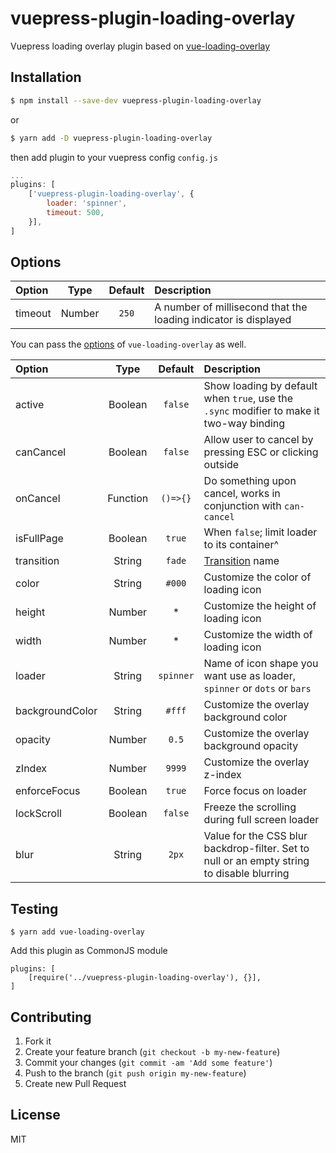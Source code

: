 # vuepress-plugin-loading-overlay

Vuepress loading overlay plugin based on [vue-loading-overlay](https://github.com/ankurk91/vue-loading-overlay)

## Installation

```bash
$ npm install --save-dev vuepress-plugin-loading-overlay
```

or

```bash
$ yarn add -D vuepress-plugin-loading-overlay
```

then add plugin to your vuepress config `config.js`

```js
...
plugins: [
    ['vuepress-plugin-loading-overlay', {
        loader: 'spinner',
        timeout: 500,
    }],
]
```

## Options

| Option  |  Type  | Default | Description                                                     |
| :------ | :----: | :-----: | :-------------------------------------------------------------- |
| timeout | Number |  `250`  | A number of millisecond that the loading indicator is displayed |

You can pass the [options](https://github.com/ankurk91/vue-loading-overlay#available-props) of `vue-loading-overlay` as well.

| Option          |   Type   |  Default  | Description                                                                                |
| :-------------- | :------: | :-------: | :----------------------------------------------------------------------------------------- |
| active          | Boolean  |  `false`  | Show loading by default when `true`, use the `.sync` modifier to make it two-way binding   |
| canCancel       | Boolean  |  `false`  | Allow user to cancel by pressing ESC or clicking outside                                   |
| onCancel        | Function | `()=>{}`  | Do something upon cancel, works in conjunction with `can-cancel`                           |
| isFullPage      | Boolean  |  `true`   | When `false`; limit loader to its container^                                               |
| transition      |  String  |  `fade`   | [Transition](https://vuejs.org/v2/guide/transitions.html) name                             |
| color           |  String  |  `#000`   | Customize the color of loading icon                                                        |
| height          |  Number  |    \*     | Customize the height of loading icon                                                       |
| width           |  Number  |    \*     | Customize the width of loading icon                                                        |
| loader          |  String  | `spinner` | Name of icon shape you want use as loader, `spinner` or `dots` or `bars`                   |
| backgroundColor |  String  |  `#fff`   | Customize the overlay background color                                                     |
| opacity         |  Number  |   `0.5`   | Customize the overlay background opacity                                                   |
| zIndex          |  Number  |  `9999`   | Customize the overlay z-index                                                              |
| enforceFocus    | Boolean  |  `true`   | Force focus on loader                                                                      |
| lockScroll      | Boolean  |  `false`  | Freeze the scrolling during full screen loader                                             |
| blur            |  String  |   `2px`   | Value for the CSS blur backdrop-filter. Set to null or an empty string to disable blurring |

## Testing

```
$ yarn add vue-loading-overlay
```

Add this plugin as CommonJS module

```
plugins: [
    [require('../vuepress-plugin-loading-overlay'), {}],
]
```

## Contributing

1.  Fork it
2.  Create your feature branch (`git checkout -b my-new-feature`)
3.  Commit your changes (`git commit -am 'Add some feature'`)
4.  Push to the branch (`git push origin my-new-feature`)
5.  Create new Pull Request

## License

MIT
